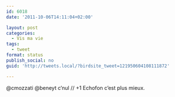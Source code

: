 ```yaml
---
id: 6018
date: '2011-10-06T14:11:04+02:00'

layout: post
categories:
  - Vis ma vie
tags:
  - tweet
format: status
publish_social: no
guid: 'http://tweets.local/?birdsite_tweet=121950604108111872'

---
```


@cmozzati @beneyt c’nul // +1 Echofon c’est plus mieux.